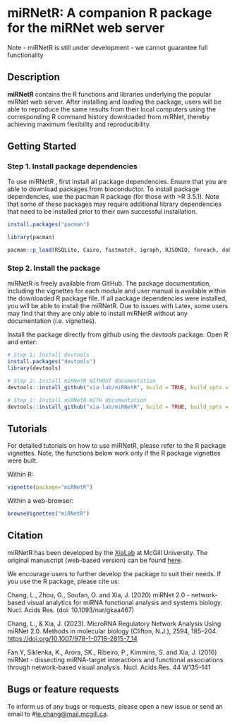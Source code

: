# miRNetR: A companion R package for the miRNet web server

Note - miRNetR is still under development - we cannot guarantee full functionality 

## Description

**miRNetR** contains the R functions and libraries underlying the popular miRNet web server. After installing and loading the package, users will be able to reproduce the same results from their local computers using the corresponding R command history downloaded from miRNet, thereby achieving maximum flexibility and reproducibility.

## Getting Started

### Step 1. Install package dependencies

To use miRNetR , first install all package dependencies. Ensure that you are able to download packages from bioconductor. To install package dependencies, use the pacman R package (for those with >R 3.5.1). Note that some of these packages may require additional library dependencies that need to be installed prior to their own successful installation.

```R
install.packages("pacman")

library(pacman)

pacman::p_load(RSQLite, Cairo, fastmatch, igraph, RJSONIO, foreach, doParallel, preprocessCore, limma, edgeR, HTqPCR, genefilter, prettydoc)
```
### Step 2. Install the package

miRNetR is freely available from GitHub. The package documentation, including the vignettes for each module and user manual is available within the downloaded R package file. If all package dependencies were installed, you will be able to install the miRNetR. Due to issues with Latex, some users may find that they are only able to install miRNetR without any documentation (i.e. vignettes).

Install the package directly from github using the *devtools* package. Open R and enter:

```R
# Step 1: Install devtools
install.packages("devtools")
library(devtools)

# Step 2: Install miRNetR WITHOUT documentation
devtools::install_github("xia-lab/miRNetR", build = TRUE, build_opts = c("--no-resave-data", "--no-manual", "--no-build-vignettes"), force = TRUE)

# Step 2: Install miRNetR WITH documentation
devtools::install_github("xia-lab/miRNetR", build = TRUE, build_opts = c("--no-resave-data", "--no-manual"), build_vignettes = TRUE, force = TRUE)

```
## Tutorials

For detailed tutorials on how to use miRNetR, please refer to the R package vignettes. Note, the functions below work only if the R package vignettes were built.

Within R:
```R
vignette(package="miRNetR")
```

Within a web-browser:
```R
browseVignettes("miRNetR")
```

## Citation

miRNetR has been developed by the [XiaLab](http://xialab.ca/) at McGill University. The original manuscript (web-based version) can be found [here](https://academic.oup.com/nar/advance-article/doi/10.1093/nar/gkaa467/5850315).

We encourage users to further develop the package to suit their needs. If you use the R package, please cite us:

Chang, L., Zhou, G., Soufan, O. and Xia, J. (2020) miRNet 2.0 - network-based visual analytics for miRNA functional analysis and systems biology. Nucl. Acids Res. (doi: 10.1093/nar/gkaa467)

Chang, L., & Xia, J. (2023). MicroRNA Regulatory Network Analysis Using miRNet 2.0. Methods in molecular biology (Clifton, N.J.), 2594, 185–204. https://doi.org/10.1007/978-1-0716-2815-7_14

Fan Y, Siklenka, K., Arora, SK., Ribeiro, P., Kimmins, S. and Xia, J. (2016) miRNet - dissecting miRNA-target interactions and functional associations through network-based visual analysis. Nucl. Acids Res. 44 W135–141

## Bugs or feature requests

To inform us of any bugs or requests, please open a new issue or send an email to #le.chang@mail.mcgill.ca.

